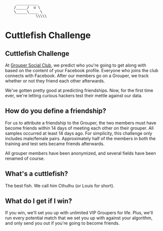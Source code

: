          __________
        /_____/  u \
        \_____\____ \
                  \\\\\

# Cuttlefish Challenge

## Cuttlefish Challenge

At [Grouper Social Club](http://www.joingrouper.com/), we predict who you're going to get along with based on the content of your Facebook profile. Everyone who joins the club connects with Facebook. After our members go on a Grouper, we track whether or not they friend each other afterwards.

We've gotten pretty good at predicting friendships. Now, for the first time ever, we're letting curious hackers test their mettle against our data.

## How do you define a friendship?

For us to attribute a friendship to the Grouper, the two members must have become friends within 14 days of meeting each other on their grouper. All samples occurred at least 14 days ago. For simplicity, this challenge only includes male/female pairs. Approximately half of the members in both the training and test sets became friends afterwards.

All grouper members have been anonymized, and several fields have been renamed of course.

## What's a cuttlefish?

The best fish. We call him Cthulhu (or Louis for short).

## What do I get if I win?

If you win, we'll set you up with unlimited VIP Groupers for life. Plus, we'll run every potential match that we set you up with against your algorithm, and only send you out if you're going to become friends.